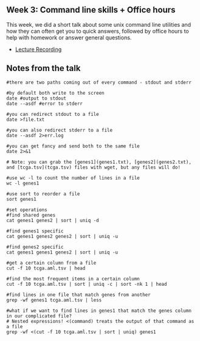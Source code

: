 ## Week 3: Command line skills + Office hours

This week, we did a short talk about some unix command line utilities and how they can often get you to quick answers, followed by office hours to help with homework or answer general questions.

- [Lecture Recording](https://wustl.app.box.com/s/sxndl8ohr6q6eit5gmivfti3efh5oihv)

## Notes from the talk
```
#there are two paths coming out of every command - stdout and stderr

#by default both write to the screen
date #output to stdout
date --asdf #error to stderr

#you can redirect stdout to a file
date >file.txt

#you can also redirect stderr to a file
date --asdf 2>err.log

#you can get fancy and send both to the same file
date 2>&1

# Note: you can grab the [genes1](genes1.txt), [genes2](genes2.txt), and [tcga.tsv](tcga.tsv) files with wget, but any files will do!

#use wc -l to count the number of lines in a file
wc -l genes1

#use sort to reorder a file
sort genes1

#set operations
#find shared genes
cat genes1 genes2 | sort | uniq -d 

#find genes1 specific
cat genes1 genes2 genes2 | sort | uniq -u

#find genes2 specific
cat genes1 genes1 genes2 | sort | uniq -u

#get a certain column from a file
cut -f 10 tcga.aml.tsv | head

#find the most frequent items in a certain column
cut -f 10 tcga.aml.tsv | sort | uniq -c | sort -nk 1 | head

#find lines in one file that match genes from another
grep -wf genes1 tcga.aml.tsv | less

#what if we want to find lines in genes1 that match the genes column in our complicated file?  
# Nested expressions! <(command) treats the output of that command as a file
grep -wf <(cut -f 10 tcga.aml.tsv | sort | uniq) genes1
```
